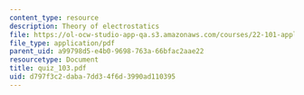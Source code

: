 ```yaml
---
content_type: resource
description: Theory of electrostatics
file: https://ol-ocw-studio-app-qa.s3.amazonaws.com/courses/22-101-applied-nuclear-physics-fall-2003/d797f3c2daba7dd34f6d3990ad110395_quiz_103.pdf
file_type: application/pdf
parent_uid: a99798d5-e4b0-9698-763a-66bfac2aae22
resourcetype: Document
title: quiz_103.pdf
uid: d797f3c2-daba-7dd3-4f6d-3990ad110395
---
```


